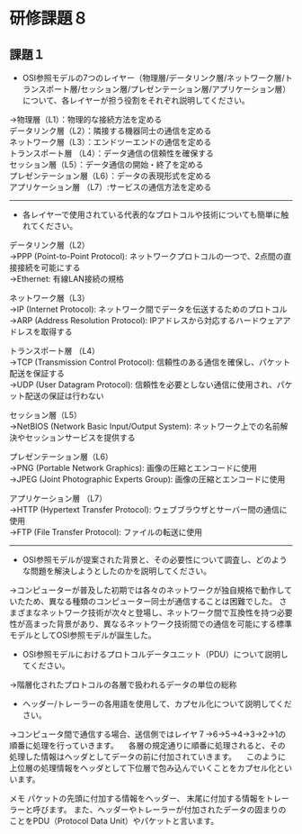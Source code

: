 # 研修課題８

## 課題１
* OSI参照モデルの7つのレイヤー（物理層/データリンク層/ネットワーク層/トランスポート層/セッション層/プレゼンテーション層/アプリケーション層）について、各レイヤーが担う役割をそれぞれ説明してください。

→物理層（L1）：物理的な接続方法を定める  
データリンク層（L2）：隣接する機器同士の通信を定める  
ネットワーク層（L3）：エンドツーエンドの通信を定める  
トランスポート層 （L4）：データ通信の信頼性を確保する  
セッション層（L5）：データ通信の開始・終了を定める  
プレゼンテーション層（L6）：データの表現形式を定める  
アプリケーション層 （L7）:サービスの通信方法を定める  

---


* 各レイヤーで使用されている代表的なプロトコルや技術についても簡単に触れてください。

データリンク層（L2）  
→PPP (Point-to-Point Protocol): ネットワークプロトコルの一つで、2点間の直接接続を可能にする  
→Ethernet: 有線LAN接続の規格

ネットワーク層（L3）  
→IP (Internet Protocol): ネットワーク間でデータを伝送するためのプロトコル  
→ARP (Address Resolution Protocol): IPアドレスから対応するハードウェアアドレスを取得する

トランスポート層 （L4）  
→TCP (Transmission Control Protocol): 信頼性のある通信を確保し、パケット配送を保証する  
→UDP (User Datagram Protocol): 信頼性を必要としない通信に使用され、パケット配送の保証は行わない

セッション層（L5）  
→NetBIOS (Network Basic Input/Output System): ネットワーク上での名前解決やセッションサービスを提供する

プレゼンテーション層（L6）  
→PNG (Portable Network Graphics): 画像の圧縮とエンコードに使用  
→JPEG (Joint Photographic Experts Group): 画像の圧縮とエンコードに使用

アプリケーション層 （L7）  
→HTTP (Hypertext Transfer Protocol): ウェブブラウザとサーバー間の通信に使用  
→FTP (File Transfer Protocol): ファイルの転送に使用

---

* OSI参照モデルが提案された背景と、その必要性について調査し、どのような問題を解決しようとしたのかを説明してください。
  
→コンピューターが普及した初期では各々のネットワークが独自規格で動作していたため、異なる種類のコンピューター同士が通信することは困難でした。
さまざまなネットワーク技術が次々と登場し、ネットワーク間で互換性を持つ必要性が高まった背景があり、異なるネットワーク技術間での通信を可能にする標準モデルとしてOSI参照モデルが誕生した。

* OSI参照モデルにおけるプロトコルデータユニット（PDU）について説明してください。
  
→階層化されたプロトコルの各層で扱われるデータの単位の総称

* ヘッダー/トレーラーの各用語を使用して、カプセル化について説明してください。
  
→コンピュータ間で通信する場合、送信側ではレイヤ７→6→5→4→3→2→1の順番に処理を行っていきます。 　各層の規定通りに順番に処理されると、その処理した情報はヘッダとしてデータの前に付加されていきます。 　このように上位層の処理情報をヘッダとして下位層で包み込んでいくことをカプセル化といいます。


メモ
パケットの先頭に付加する情報をヘッダー、 末尾に付加する情報をトレーラーと呼びます。
 また、ヘッダーやトレーラーが付加されたデータの固まりのことをPDU（Protocol Data Unit）やパケットと言います。
